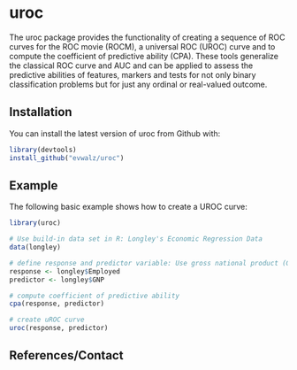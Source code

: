 
<!-- README.md is generated from README.Rmd. Please edit that file -->
uroc
====

<!-- badges: start -->
<!-- badges: end -->
The uroc package provides the functionality of creating a sequence of ROC curves for the ROC movie (ROCM), a universal ROC (UROC) curve and to compute the coefficient of predictive ability (CPA). These tools generalize the classical ROC curve and AUC and can be applied to assess the predictive abilities of features, markers and tests for not only binary classification problems but for just any ordinal or real-valued outcome.

Installation
------------

You can install the latest version of uroc from Github with:

``` r
library(devtools)
install_github("evwalz/uroc")
```

Example
-------

The following basic example shows how to create a UROC curve:

``` r
library(uroc)

# Use build-in data set in R: Longley's Economic Regression Data 
data(longley)

# define response and predictor variable: Use gross national product (GNP) as feaure marker to predict the number of employed people (Employed)
response <- longley$Employed
predictor <- longley$GNP

# compute coefficient of predictive ability
cpa(response, predictor)

# create uROC curve
uroc(response, predictor)
```

References/Contact
------------------
